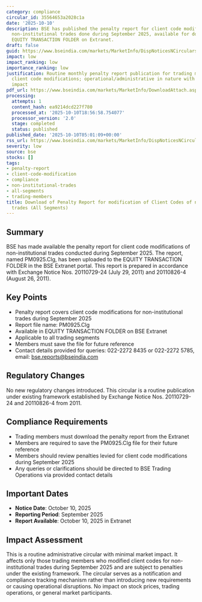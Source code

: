 ```yaml
---
category: compliance
circular_id: 35564653a2028c1a
date: '2025-10-10'
description: BSE has published the penalty report for client code modifications of
  non-institutional trades done during September 2025, available for download in the
  EQUITY TRANSACTION FOLDER on Extranet.
draft: false
guid: https://www.bseindia.com/markets/MarketInfo/DispNoticesNCirculars.aspx?Noticeid={535782B2-78D7-466D-8FE3-6F4AAB1C7F84}&noticeno=20251010-1&dt=10/10/2025&icount=1&totcount=72&flag=0
impact: low
impact_ranking: low
importance_ranking: low
justification: Routine monthly penalty report publication for trading members regarding
  client code modifications; operational/administrative in nature with no market-wide
  impact
pdf_url: https://www.bseindia.com/markets/MarketInfo/DownloadAttach.aspx?id=20251010-1&attachedId=
processing:
  attempts: 1
  content_hash: ea9214dcd227f780
  processed_at: '2025-10-10T18:56:58.754077'
  processor_version: '2.0'
  stage: completed
  status: published
published_date: '2025-10-10T05:01:09+00:00'
rss_url: https://www.bseindia.com/markets/MarketInfo/DispNoticesNCirculars.aspx?Noticeid={535782B2-78D7-466D-8FE3-6F4AAB1C7F84}&noticeno=20251010-1&dt=10/10/2025&icount=1&totcount=72&flag=0
severity: low
source: bse
stocks: []
tags:
- penalty-report
- client-code-modification
- compliance
- non-institutional-trades
- all-segments
- trading-members
title: Download of Penalty Report for modification of Client Codes of non-institutional
  trades (All Segments)
---
```


## Summary

BSE has made available the penalty report for client code modifications of non-institutional trades conducted during September 2025. The report, named PM0925.Clg, has been uploaded to the EQUITY TRANSACTION FOLDER in the BSE Extranet portal. This report is prepared in accordance with Exchange Notice Nos. 20110729-24 (July 29, 2011) and 20110826-4 (August 26, 2011).

## Key Points

- Penalty report covers client code modifications for non-institutional trades during September 2025
- Report file name: PM0925.Clg
- Available in EQUITY TRANSACTION FOLDER on BSE Extranet
- Applicable to all trading segments
- Members must save the file for future reference
- Contact details provided for queries: 022-2272 8435 or 022-2272 5785, email: bse.reports@bseindia.com

## Regulatory Changes

No new regulatory changes introduced. This circular is a routine publication under existing framework established by Exchange Notice Nos. 20110729-24 and 20110826-4 from 2011.

## Compliance Requirements

- Trading members must download the penalty report from the Extranet
- Members are required to save the PM0925.Clg file for their future reference
- Members should review penalties levied for client code modifications during September 2025
- Any queries or clarifications should be directed to BSE Trading Operations via provided contact details

## Important Dates

- **Notice Date**: October 10, 2025
- **Reporting Period**: September 2025
- **Report Available**: October 10, 2025 in Extranet

## Impact Assessment

This is a routine administrative circular with minimal market impact. It affects only those trading members who modified client codes for non-institutional trades during September 2025 and are subject to penalties under the existing framework. The circular serves as a notification and compliance tracking mechanism rather than introducing new requirements or causing operational disruptions. No impact on stock prices, trading operations, or general market participants.